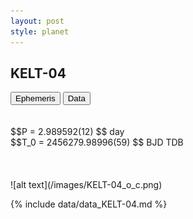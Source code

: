 ```yaml
---
layout: post
style: planet
---
```

<script src="../js/planets.js"></script>

## KELT-04

<!-- Tab links -->
<div class="tab">
<button class="tablinks" onclick="openCity(event, 'Ephemeris')">Ephemeris</button>
<button class="tablinks" onclick="openCity(event, 'Data')">Data</button>
</div>

<!-- Tab content -->
<div id="Ephemeris" class="tabcontent" markdown="1">
<br/><br/>
$$P = 2.989592(12) $$ day <br/>
$$T_0 = 2456279.98996(59) $$ BJD TDB
<br/><br/>
<br/><br/>
![alt text](/images/KELT-04_o_c.png)
</div>


<div id="Data" class="tabcontent" markdown="1">

{% include data/data_KELT-04.md %}

</div>
